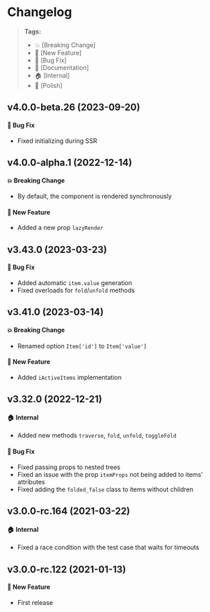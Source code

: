 Changelog
=========

> **Tags:**
> - :boom:       [Breaking Change]
> - :rocket:     [New Feature]
> - :bug:        [Bug Fix]
> - :memo:       [Documentation]
> - :house:      [Internal]
> - :nail_care:  [Polish]

## v4.0.0-beta.26 (2023-09-20)

#### :bug: Bug Fix

* Fixed initializing during SSR

## v4.0.0-alpha.1 (2022-12-14)

#### :boom: Breaking Change

* By default, the component is rendered synchronously

#### :rocket: New Feature

* Added a new prop `lazyRender`

## v3.43.0 (2023-03-23)

#### :bug: Bug Fix

* Added automatic `item.value` generation
* Fixed overloads for `fold`/`unfold` methods

## v3.41.0 (2023-03-14)

#### :boom: Breaking Change

* Renamed option `Item['id']` to `Item['value']`

#### :rocket: New Feature

* Added `iActiveItems` implementation

## v3.32.0 (2022-12-21)

#### :house: Internal

* Added new methods `traverse`, `fold`, `unfold`, `toggleFold`

#### :bug: Bug Fix

* Fixed passing props to nested trees
* Fixed an issue with the prop `itemProps` not being added to items' attributes
* Fixed adding the `folded_false` class to items without children

## v3.0.0-rc.164 (2021-03-22)

#### :house: Internal

* Fixed a race condition with the test case that waits for timeouts

## v3.0.0-rc.122 (2021-01-13)

#### :rocket: New Feature

* First release
